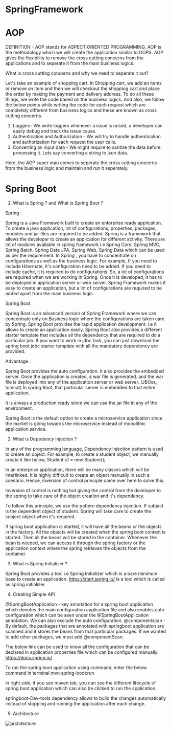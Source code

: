 # SpringFramework

# AOP 
DEFINITION - 
AOP stands for ASPECT ORIENTED PROGRAMMING.
AOP is the methodology which we will create the application similar to OOPS.
AOP gives the flexibility to remove the cross cutting concerns from the applications and to seperate it from the main business logics.

What is cross cutting concerns and why we need to seperate it out?

Let's take an example of shopping cart. In Shopping cart, we add an items or remove an item and then we will checkout the shopping cart and place the order by making the payment and delivery address. To do all these things, we write the code based on the business logics. And also, we follow the below points while writing the code for each request which are completely different from business logics and these are known as cross cutting concerns.

1. Loggers- We write loggers whenever a issue is raised, a developer can easily debug and track the issue cause.
2. Authentication and Authorization - We will try to handle authentication and authorization for each request the user calls.
3. Converting an input data - We might require to santize the data before processing it. Lets say converting a string to json data.

Here, the AOP super man comes to seperate the cross cutting concerns from the business logic and maintain and run it seperately.

# Spring Boot

1. What is Spring ? and What is Spring Boot ?

Spring : 

Spring is a Java Framework built to create an enterprise ready application. To create a java application, lot of configurations, properties, packages, modules and jar files are required to be added.
Spring is a framework that allows the developer to create an application for different activity.  There are lot of modules available in spring framework i.e Spring Core, Spring MVC, Spring Batch, Spring Data JPA, Spring Web, Spring Data which can be used as per the requirement. 
In Spring , you have to concentrate on configurations as well as the business logic. For example, If you need to include Hibernate, it's configuration need to be added. 
If you need to include cache, it is required to do configurations. So, a lot of configurations are required when we are working in Spring. Once it is developed, it has to be deployed in application server or web server. Spring Framework makes it easy to create an application, but a lot of configurations are required to be added apart from the main business logic.

Spring Boot :

Spring Boot is an advanced version of Spring Framework where we can concentrate only on Business logic where the configurations are taken care by Spring. Spring Boot provides the rapid application development. i.e it allows to create an application easily. Spring Boot also provides a different starter template that includes all the dependency that are required to do a particular job. If you want to work in jdbc task, you can just download the spring boot jdbc starter template with all the mandatory dependency are provided.

Advantage :

Spring Boot provides the auto configuration. 
It also provides the embedded server. Once the application is created, a war file is generated. and the war file is deployed into any of the application server or web server. (JBOss, tomcat)  In spring Boot, that particular server is embedded to that entire application. 

It is always a production ready since we can use the jar file in any of the environment. 

Spring Boot is the default option to create a microservice application since the market is going towards the microservice instead of monolithic application service.

2. What is Depedency Injection ?

In any of the programming language, Dependency Injection pattern is used to create an object. For example, to create a student object, we manually create it like below,
Student s1 =  new Student();

In an enterprise application, there will be many classes which will be interlinked. It is highly difficult to create an object manually in such a scenario. Hence, inversion of control principle came over here to solve this.

Inversion of control is nothing but giving the control from the developer to the spring to take care of the object creation and it's dependency. 

To follow this principle, we use the pattern dependency injection. If subject is the dependent object of student. Spring will take care to create the subject object when it's required. 

If spring boot application is started, it will have all the beans or the objects in the factory. All the objects will be created when the spring boot context is started. Then all the beans will be stored in the container. Whenever the bean is needed, we can access it through the spring factory or the application context where the spring retrieves the objects from the container. 

3. What is Spring Initializer ?

Spring Boot provides a tool i.e Spring Initializer which is a bare minimum base to create an application. 
https://start.spring.io/ is a tool which is called as spring initializer. 

4. Creating Simple API

@SpringBootApplication - key annotation for a spring boot application which denotes the main configuration application file and also enables auto configuration which can be seen under the @SpringBootApplication annotation. We can also exclude the auto configuration. 
@componentscan - By default, the packages that are annotated with springboot application are scanned and it stores the beans from that particular packages.
If we wanted to add other packages, we must add @componentScan.

The below link can be used to know all the configuration that can be declared in application properties file which can be configured manually.
https://docs.spring.io/ 

To run the spring boot application using command, enter the below command in terminal
mvn spring-boot:run

In right side, if you see maven tab, you can see the different lifecycle of spring boot application which can also be clicked to run the application.

springboot-Dev-tools dependency allows to build the changes automatically instead of stopping and running the application after each change.

5. Architecture

![architecture](https://user-images.githubusercontent.com/63499584/178547932-2a05ce1e-1625-4116-aec4-6b2c123e525f.png)








